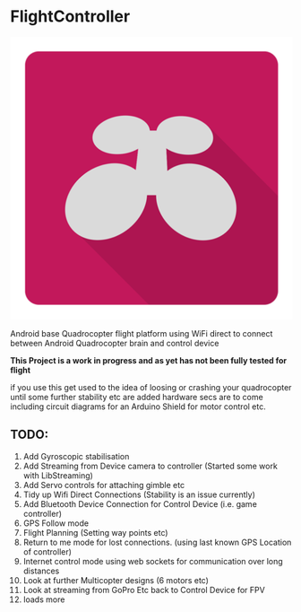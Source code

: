 # FlightController
![Icon](icon.png)

Android base Quadrocopter flight platform using WiFi direct to connect between Android Quadrocopter brain and control device

**This Project is a work in progress and as yet has not been fully tested for flight**

if you use this get used to the idea of loosing or crashing your quadrocopter until some further stability etc are added
hardware secs are to come including circuit diagrams for an Arduino Shield for motor control etc.

TODO:
-----
1. Add Gyroscopic stabilisation
2. Add Streaming from Device camera to controller (Started some work with LibStreaming)
3. Add Servo controls for attaching gimble etc
4. Tidy up Wifi Direct Connections (Stability is an issue currently)
5. Add Bluetooth Device Connection for Control Device (i.e. game controller)
6. GPS Follow mode
7. Flight Planning (Setting way points etc)
8. Return to me mode for lost connections. (using last known GPS Location of controller)
9. Internet control mode using web sockets for communication over long distances
10. Look at further Multicopter designs (6 motors etc)
11. Look at streaming from GoPro Etc back to Control Device for FPV
12. loads more